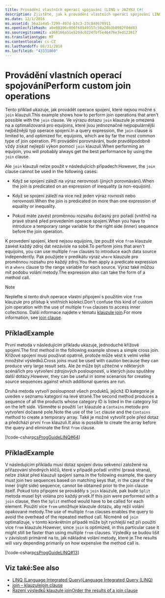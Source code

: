```yaml
---
title: Provádění vlastních operací spojování (LINQ v JAZYKU C#)
description: Zjistěte, jak k provádění vlastních operací spojování LINQ v jazyce C#.
ms.date: 12/1/2016
ms.assetid: 56a2a4a5-7299-497d-b3c3-23c848678911
ms.openlocfilehash: a0e08396c006f68949357c50a28b3b0982f0dd83
ms.sourcegitcommit: a368166a51e5204c0224fbf5e46476e3ed122817
ms.translationtype: MT
ms.contentlocale: cs-CZ
ms.lasthandoff: 08/31/2018
ms.locfileid: "43331860"
---
```

# <a name="perform-custom-join-operations"></a><span data-ttu-id="87938-103">Provádění vlastních operací spojování</span><span class="sxs-lookup"><span data-stu-id="87938-103">Perform custom join operations</span></span>

<span data-ttu-id="87938-104">Tento příklad ukazuje, jak provádět operace spojení, které nejsou možné s `join` klauzuli.</span><span class="sxs-lookup"><span data-stu-id="87938-104">This example shows how to perform join operations that aren't possible with the `join` clause.</span></span> <span data-ttu-id="87938-105">Ve výrazu dotazu `join` klauzule je omezená na a optimalizovaná pro equijoins, které jsou jednoznačně nejpopulárnější nejběžnější typ operace spojení.</span><span class="sxs-lookup"><span data-stu-id="87938-105">In a query expression, the `join` clause is limited to, and optimized for, equijoins, which are by far the most common type of join operation.</span></span> <span data-ttu-id="87938-106">Při provádění porovnávání, bude pravděpodobně vždy získat nejlepší výkon pomocí `join` klauzuli.</span><span class="sxs-lookup"><span data-stu-id="87938-106">When performing an equijoin, you will probably always get the best performance by using the `join` clause.</span></span>

<span data-ttu-id="87938-107">Ale `join` klauzuli nelze použít v následujících případech:</span><span class="sxs-lookup"><span data-stu-id="87938-107">However, the `join` clause cannot be used in the following cases:</span></span>

- <span data-ttu-id="87938-108">Když se spojení záleží na výraz nerovnosti (jiných porovnávání).</span><span class="sxs-lookup"><span data-stu-id="87938-108">When the join is predicated on an expression of inequality (a non-equijoin).</span></span>

- <span data-ttu-id="87938-109">Když se spojení záleží na více než jeden výraz rovnosti nebo nerovnosti.</span><span class="sxs-lookup"><span data-stu-id="87938-109">When the join is predicated on more than one expression of equality or inequality.</span></span>

- <span data-ttu-id="87938-110">Pokud máte zavést proměnnou rozsahu dočasný pro pořadí (vnitřní) na pravé straně před provedením operace spojení.</span><span class="sxs-lookup"><span data-stu-id="87938-110">When you have to introduce a temporary range variable for the right side (inner) sequence before the join operation.</span></span>

 <span data-ttu-id="87938-111">K provedení spojení, které nejsou equijoins, lze použít více `from` klauzule zavést každý zdroj dat nezávisle na sobě.</span><span class="sxs-lookup"><span data-stu-id="87938-111">To perform joins that aren't equijoins, you can use multiple `from` clauses to introduce each data source independently.</span></span> <span data-ttu-id="87938-112">Pak použijete v predikátu výraz `where` klauzule pro proměnnou rozsahu pro každý zdroj.</span><span class="sxs-lookup"><span data-stu-id="87938-112">You then apply a predicate expression in a `where` clause to the range variable for each source.</span></span> <span data-ttu-id="87938-113">Výraz také můžou mít podobu volání metody.</span><span class="sxs-lookup"><span data-stu-id="87938-113">The expression also can take the form of a method call.</span></span>

> [!NOTE]
> <span data-ttu-id="87938-114">Nepleťte si tento druh operace vlastní připojení s použitím více `from` klauzule pro přístup k vnitřních kolekcí.</span><span class="sxs-lookup"><span data-stu-id="87938-114">Don't confuse this kind of custom join operation with the use of multiple `from` clauses to access inner collections.</span></span> <span data-ttu-id="87938-115">Další informace najdete v tématu [klauzule join](../language-reference/keywords/join-clause.md).</span><span class="sxs-lookup"><span data-stu-id="87938-115">For more information, see [join clause](../language-reference/keywords/join-clause.md).</span></span>

## <a name="example"></a><span data-ttu-id="87938-116">Příklad</span><span class="sxs-lookup"><span data-stu-id="87938-116">Example</span></span>

<span data-ttu-id="87938-117">První metoda v následujícím příkladu ukazuje, jednoduché křížové spojení.</span><span class="sxs-lookup"><span data-stu-id="87938-117">The first method in the following example shows a simple cross join.</span></span> <span data-ttu-id="87938-118">Křížové spojení musí používat opatrně, protože může vést k velmi velké množství výsledků.</span><span class="sxs-lookup"><span data-stu-id="87938-118">Cross joins must be used with caution because they can produce very large result sets.</span></span> <span data-ttu-id="87938-119">Ale že může být užitečné v některých scénářích pro vytvoření zdrojových posloupností, u kterých jsou spuštěny další dotazy.</span><span class="sxs-lookup"><span data-stu-id="87938-119">However, they can be useful in some scenarios for creating source sequences against which additional queries are run.</span></span>

<span data-ttu-id="87938-120">Druhá metoda vytvoří posloupnost všech produktů, jejichž ID kategorie je uveden v seznamu kategorií na levé straně.</span><span class="sxs-lookup"><span data-stu-id="87938-120">The second method produces a sequence of all the products whose category ID is listed in the category list on the left side.</span></span> <span data-ttu-id="87938-121">Všimněte si použití `let` klauzule a `Contains` metodu pro vytvoření dočasné pole.</span><span class="sxs-lookup"><span data-stu-id="87938-121">Note the use of the `let` clause and the `Contains` method to create a temporary array.</span></span> <span data-ttu-id="87938-122">Také je možné vytvořit pole před dotaz a předchází první `from` klauzuli.</span><span class="sxs-lookup"><span data-stu-id="87938-122">It also is possible to create the array before the query and eliminate the first `from` clause.</span></span>

[!code-csharp[csProgGuideLINQ#64](~/samples/snippets/csharp/concepts/linq/how-to-perform-custom-join-operations_1.cs)]

## <a name="example"></a><span data-ttu-id="87938-123">Příklad</span><span class="sxs-lookup"><span data-stu-id="87938-123">Example</span></span>

<span data-ttu-id="87938-124">V následujícím příkladu musí dotaz spojení dvou sekvencí založené na přiřazování shodných klíčů, které v případě pořadí vnitřní (pravá strana), nelze získat před klauzuli spojení sama.</span><span class="sxs-lookup"><span data-stu-id="87938-124">In the following example, the query must join two sequences based on matching keys that, in the case of the inner (right side) sequence, cannot be obtained prior to the join clause itself.</span></span> <span data-ttu-id="87938-125">Pokud toto připojení se prováděly s `join` klauzule, pak bude `Split` metoda musel být volána pro každý prvek.</span><span class="sxs-lookup"><span data-stu-id="87938-125">If this join were performed with a `join` clause, then the `Split` method would have to be called for each element.</span></span> <span data-ttu-id="87938-126">Použití více `from` umožňuje klauzule dotazu, aby režii volání opakované metody.</span><span class="sxs-lookup"><span data-stu-id="87938-126">The use of multiple `from` clauses enables the query to avoid the overhead of the repeated method call.</span></span> <span data-ttu-id="87938-127">Nicméně od `join` optimalizuje, v tomto konkrétním případě může být rychlejší než při použití více `from` klauzule.</span><span class="sxs-lookup"><span data-stu-id="87938-127">However, since `join` is optimized, in this particular case it might still be faster than using multiple `from` clauses.</span></span> <span data-ttu-id="87938-128">Výsledky se budou lišit v závislosti primárně na to, jak nákladné volání metody, které je.</span><span class="sxs-lookup"><span data-stu-id="87938-128">The results will vary depending primarily on how expensive the method call is.</span></span>

[!code-csharp[csProgGuideLINQ#13](~/samples/snippets/csharp/concepts/linq/how-to-perform-custom-join-operations_2.cs)]

## <a name="see-also"></a><span data-ttu-id="87938-129">Viz také:</span><span class="sxs-lookup"><span data-stu-id="87938-129">See also</span></span>

- [<span data-ttu-id="87938-130">LINQ (Language Integrated Query)</span><span class="sxs-lookup"><span data-stu-id="87938-130">Language Integrated Query (LINQ)</span></span>](index.md)  
- [<span data-ttu-id="87938-131">join – klauzule</span><span class="sxs-lookup"><span data-stu-id="87938-131">join clause</span></span>](../language-reference/keywords/join-clause.md)  
- [<span data-ttu-id="87938-132">Řazení výsledků klauzule join</span><span class="sxs-lookup"><span data-stu-id="87938-132">Order the results of a join clause</span></span>](order-the-results-of-a-join-clause.md)  